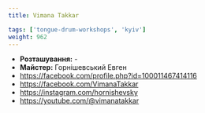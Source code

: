 ```yaml
---
title: Vimana Takkar

tags: ['tongue-drum-workshops', 'kyiv']
weight: 962
---
```



- **Розташування:** -
- **Майстер:** Горнішевський Евген
- https://facebook.com/profile.php?id=100011467414116
- https://facebook.com/VimanaTakkar
- https://instagram.com/hornishevsky
- https://youtube.com/@vimanatakkar

